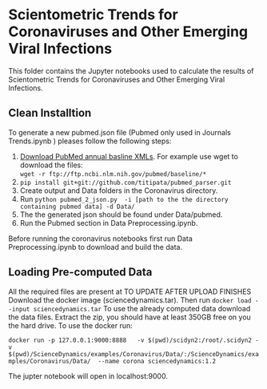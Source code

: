 # Scientometric Trends for Coronaviruses and Other Emerging Viral Infections

This folder contains the Jupyter notebooks used to calculate the results of Scientometric Trends for Coronaviruses and Other Emerging Viral Infections.


## Clean Installtion

To generate a new pubmed.json file (Pubmed only used in Journals Trends.ipynb ) pleases follow the following steps:
1. [Download PubMed annual basline XMLs](https://www.nlm.nih.gov/databases/download/pubmed_medline.html). For example use wget to download the files:<br/> `wget -r ftp://ftp.ncbi.nlm.nih.gov/pubmed/baseline/*`
2. `pip install git+git://github.com/titipata/pubmed_parser.git`
3. Create output and Data folders in the Coronavirus directory.
4. Run `python pubmed_2_json.py  -i [path to the the directory containing pubmed data] -d Data/`
5. The the generated json should be found under Data/pubmed.
6. Run the Pubmed section in Data Preprocessing.ipynb.

Before running the coronavirus notebooks first run Data Preprocessing.ipynb to download and build the data.

## Loading Pre-computed Data
All the required files are present at TO UPDATE AFTER UPLOAD FINISHES
Download the docker image (sciencedynamics.tar).
Then run `docker load --input sciencedynamics.tar`
To use the already computed data download the data files.
Extract the zip, you should have at least 350GB free on you the hard drive.
To use the docker run:

`docker run -p 127.0.0.1:9000:8888   -v $(pwd)/scidyn2:/root/.scidyn2 -v $(pwd)/ScienceDynamics/examples/Coronavirus/Data/:/ScienceDynamics/examples/Coronavirus/Data/  --name corona sciencedynamics:1.2`

The jupter notebook will open in localhost:9000.
